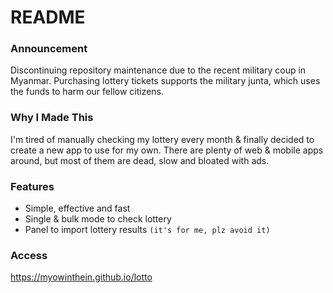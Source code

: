 # README

### Announcement
Discontinuing repository maintenance due to the recent military coup in Myanmar. Purchasing lottery tickets supports the military junta, which uses the funds to harm our fellow citizens.

### Why I Made This
I'm tired of manually checking my lottery every month & finally decided to create a new app to use for my own. There are plenty of web & mobile apps around, but most of them are dead, slow and bloated with ads.

### Features
- Simple, effective and fast
- Single & bulk mode to check lottery
- Panel to import lottery results `(it's for me, plz avoid it)`

### Access
https://myowinthein.github.io/lotto
